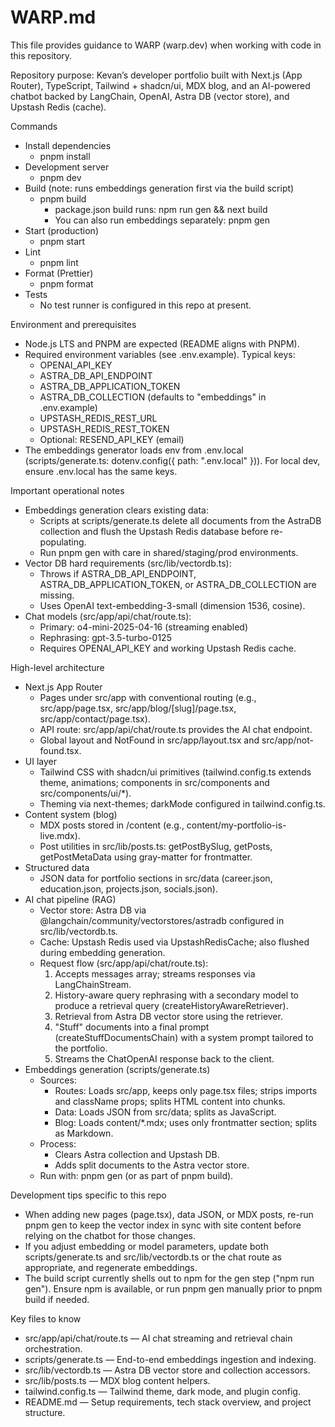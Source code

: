 # WARP.md

This file provides guidance to WARP (warp.dev) when working with code in this repository.

Repository purpose: Kevan’s developer portfolio built with Next.js (App Router), TypeScript, Tailwind + shadcn/ui, MDX blog, and an AI-powered chatbot backed by LangChain, OpenAI, Astra DB (vector store), and Upstash Redis (cache).

Commands
- Install dependencies
  - pnpm install
- Development server
  - pnpm dev
- Build (note: runs embeddings generation first via the build script)
  - pnpm build
    - package.json build runs: npm run gen && next build
    - You can also run embeddings separately: pnpm gen
- Start (production)
  - pnpm start
- Lint
  - pnpm lint
- Format (Prettier)
  - pnpm format
- Tests
  - No test runner is configured in this repo at present.

Environment and prerequisites
- Node.js LTS and PNPM are expected (README aligns with PNPM).
- Required environment variables (see .env.example). Typical keys:
  - OPENAI_API_KEY
  - ASTRA_DB_API_ENDPOINT
  - ASTRA_DB_APPLICATION_TOKEN
  - ASTRA_DB_COLLECTION (defaults to "embeddings" in .env.example)
  - UPSTASH_REDIS_REST_URL
  - UPSTASH_REDIS_REST_TOKEN
  - Optional: RESEND_API_KEY (email)
- The embeddings generator loads env from .env.local (scripts/generate.ts: dotenv.config({ path: ".env.local" })). For local dev, ensure .env.local has the same keys.

Important operational notes
- Embeddings generation clears existing data:
  - Scripts at scripts/generate.ts delete all documents from the AstraDB collection and flush the Upstash Redis database before re-populating.
  - Run pnpm gen with care in shared/staging/prod environments.
- Vector DB hard requirements (src/lib/vectordb.ts):
  - Throws if ASTRA_DB_API_ENDPOINT, ASTRA_DB_APPLICATION_TOKEN, or ASTRA_DB_COLLECTION are missing.
  - Uses OpenAI text-embedding-3-small (dimension 1536, cosine).
- Chat models (src/app/api/chat/route.ts):
  - Primary: o4-mini-2025-04-16 (streaming enabled)
  - Rephrasing: gpt-3.5-turbo-0125
  - Requires OPENAI_API_KEY and working Upstash Redis cache.

High-level architecture
- Next.js App Router
  - Pages under src/app with conventional routing (e.g., src/app/page.tsx, src/app/blog/[slug]/page.tsx, src/app/contact/page.tsx).
  - API route: src/app/api/chat/route.ts provides the AI chat endpoint.
  - Global layout and NotFound in src/app/layout.tsx and src/app/not-found.tsx.
- UI layer
  - Tailwind CSS with shadcn/ui primitives (tailwind.config.ts extends theme, animations; components in src/components and src/components/ui/*).
  - Theming via next-themes; darkMode configured in tailwind.config.ts.
- Content system (blog)
  - MDX posts stored in /content (e.g., content/my-portfolio-is-live.mdx).
  - Post utilities in src/lib/posts.ts: getPostBySlug, getPosts, getPostMetaData using gray-matter for frontmatter.
- Structured data
  - JSON data for portfolio sections in src/data (career.json, education.json, projects.json, socials.json).
- AI chat pipeline (RAG)
  - Vector store: Astra DB via @langchain/community/vectorstores/astradb configured in src/lib/vectordb.ts.
  - Cache: Upstash Redis used via UpstashRedisCache; also flushed during embedding generation.
  - Request flow (src/app/api/chat/route.ts):
    1) Accepts messages array; streams responses via LangChainStream.
    2) History-aware query rephrasing with a secondary model to produce a retrieval query (createHistoryAwareRetriever).
    3) Retrieval from Astra DB vector store using the retriever.
    4) "Stuff" documents into a final prompt (createStuffDocumentsChain) with a system prompt tailored to the portfolio.
    5) Streams the ChatOpenAI response back to the client.
- Embeddings generation (scripts/generate.ts)
  - Sources:
    - Routes: Loads src/app, keeps only page.tsx files; strips imports and className props; splits HTML content into chunks.
    - Data: Loads JSON from src/data; splits as JavaScript.
    - Blog: Loads content/*.mdx; uses only frontmatter section; splits as Markdown.
  - Process:
    - Clears Astra collection and Upstash DB.
    - Adds split documents to the Astra vector store.
  - Run with: pnpm gen (or as part of pnpm build).

Development tips specific to this repo
- When adding new pages (page.tsx), data JSON, or MDX posts, re-run pnpm gen to keep the vector index in sync with site content before relying on the chatbot for those changes.
- If you adjust embedding or model parameters, update both scripts/generate.ts and src/lib/vectordb.ts or the chat route as appropriate, and regenerate embeddings.
- The build script currently shells out to npm for the gen step ("npm run gen"). Ensure npm is available, or run pnpm gen manually prior to pnpm build if needed.

Key files to know
- src/app/api/chat/route.ts — AI chat streaming and retrieval chain orchestration.
- scripts/generate.ts — End-to-end embeddings ingestion and indexing.
- src/lib/vectordb.ts — Astra DB vector store and collection accessors.
- src/lib/posts.ts — MDX blog content helpers.
- tailwind.config.ts — Tailwind theme, dark mode, and plugin config.
- README.md — Setup requirements, tech stack overview, and project structure.

